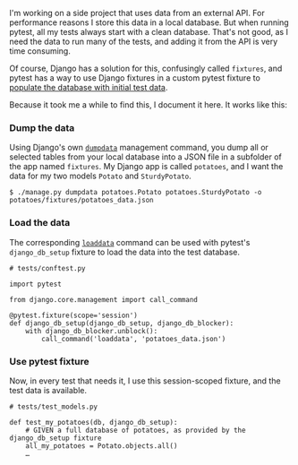 <!-- 
.. title: Populate your Django test database with pytest fixture
.. slug: populate-your-django-test-database-with-pytest-fixture
.. date: 2017-05-05 07:33:20 UTC-05:00
.. tags: python, pytest, django, fixture, database, testing
.. category: 
.. link: 
.. description: 
.. type: text
-->

I'm working on a side project that uses data from an external API. For performance reasons I store this data in a local database. But when running pytest, all my tests always start with a clean database. That's not good, as I need the data to run many of the tests, and adding it from the API is very time consuming.

Of course, Django has a solution for this, confusingly called `fixtures`, and pytest has a way to use Django fixtures in a custom pytest fixture to [populate the database with initial test data](https://pytest-django.readthedocs.io/en/latest/database.html#populate-the-database-with-initial-test-data).

Because it took me a while to find this, I document it here. It works like this:

### Dump the data
Using Django's own [`dumpdata`](https://docs.djangoproject.com/en/1.11/ref/django-admin/#dumpdata) management command, you dump all or selected tables from your local database into a JSON file in a subfolder of the app named `fixtures`. My Django app is called `potatoes`, and I want the data for my two models `Potato` and `SturdyPotato`.

```
$ ./manage.py dumpdata potatoes.Potato potatoes.SturdyPotato -o potatoes/fixtures/potatoes_data.json
```

### Load the data
The corresponding [`loaddata`](https://docs.djangoproject.com/en/1.11/ref/django-admin/#loaddata) command can be used with pytest's `django_db_setup` fixture to load the data into the test database.

```
# tests/conftest.py

import pytest

from django.core.management import call_command

@pytest.fixture(scope='session')
def django_db_setup(django_db_setup, django_db_blocker):
    with django_db_blocker.unblock():
        call_command('loaddata', 'potatoes_data.json')
```

### Use pytest fixture
Now, in every test that needs it, I use this session-scoped fixture, and the test data is available.

```
# tests/test_models.py

def test_my_potatoes(db, django_db_setup):
    # GIVEN a full database of potatoes, as provided by the django_db_setup fixture
    all_my_potatoes = Potato.objects.all()
    …
```